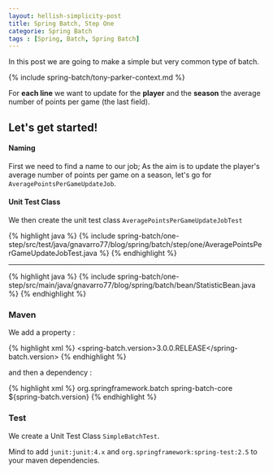 ```yaml
---
layout: hellish-simplicity-post
title: Spring Batch, Step One
categorie: Spring Batch
tags : [Spring, Batch, Spring Batch]
---
```


In this post we are going to make a simple but very common type of batch.

{% include spring-batch/tony-parker-context.md %}

For **each line** we want to update for the **player** and the **season** the 
average number of points per game (the last field).


## Let's get started!

#### Naming

First we need to find a name to our job; As the aim is to update the player's average 
number of points per game on a season, let's go for <code>AveragePointsPerGameUpdateJob</code>.
 
#### Unit Test Class

We then create the unit test class <code>AveragePointsPerGameUpdateJobTest</code> 

{% highlight java %}
{% include spring-batch/one-step/src/test/java/gnavarro77/blog/spring/batch/step/one/AveragePointsPerGameUpdateJobTest.java %}
{% endhighlight %}

--------

{% highlight java %}
{% include spring-batch/one-step/src/main/java/gnavarro77/blog/spring/batch/bean/StatisticBean.java %}
{% endhighlight %}


### Maven
We add a property :

{% highlight xml %}
	<spring-batch.version>3.0.0.RELEASE</spring-batch.version>
{% endhighlight %}

and then a dependency :

{% highlight xml %}
	<dependency>
	<groupId>org.springframework.batch</groupId>
	<artifactId>spring-batch-core</artifactId>
	<version>${spring-batch.version}</version>
</dependency>
{% endhighlight %}
	
### Test

We create a Unit Test Class `SimpleBatchTest`.

Mind to add `junit:junit:4.x` and `org.springframework:spring-test:2.5` to your maven dependencies.



